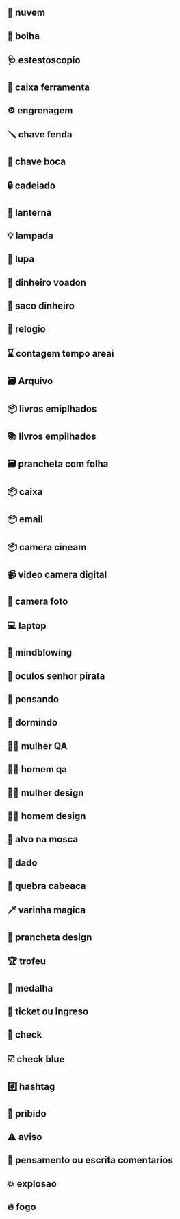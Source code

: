 ## 💭 nuvem
## 🫧 bolha
## 🩺 estestoscopio
## 🧰 caixa ferramenta
## ⚙️ engrenagem
## 🪛 chave fenda
## 🔧 chave boca
## 🔒 cadeiado
## 🔦 lanterna
## 💡 lampada
## 🔎 lupa
## 💸 dinheiro voadon
## 💸 saco dinheiro
## 💸 relogio
## ⌛ contagem tempo areai
## 🗃️ Arquivo 
## 📦 livros emiplhados
## 📚 livros empilhados
## 🗃️ prancheta com folha
## 📦 caixa
## 📦 email
## 📦 camera cineam
## 📹 video camera digital
## 📸 camera foto
## 💻 laptop
## 🤯 mindblowing
## 🧐 oculos senhor pirata
## 🤔 pensando
## 🛌 dormindo
## 🕵️‍♀️ mulher QA
## 🕵️‍♂️ homem qa
## 👩‍🎨 mulher design
## 👨‍🎨 homem design
## 🎯 alvo na mosca
## 🎲 dado
## 🧩 quebra cabeaca
## 🪄 varinha magica
## 🎨 prancheta design
## 🏆 trofeu
## 🏅 medalha
## 🏅 ticket ou ingreso
## 🏅 check
## ☑️ check blue
## #️⃣ hashtag
## 🚫 pribido
## ⚠️ aviso
## 💬 pensamento ou escrita comentarios
## 💥 explosao
## 🔥 fogo



